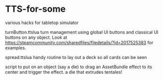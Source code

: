 # TTS-for-some
various hacks for tabletop simulator

turnButton.ttslua
  turn management using global UI buttons and classical UI buttons on any object.  Look at
  https://steamcommunity.com/sharedfiles/filedetails/?id=2017525383 
  for examples.

spread.ttslua handy routine to lay out a deck so all cards can be seen

script to put on an object (say a die) to drag an AssetBundle effect to its center and trigger the effect.
  a die that extrudes tentales!
  

